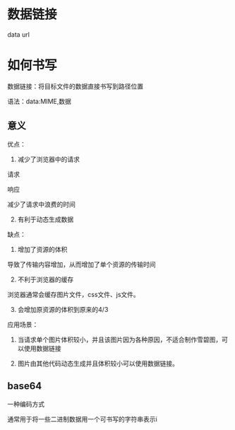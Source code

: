 # 数据链接

data url

# 如何书写

数据链接：将目标文件的数据直接书写到路径位置

语法：data:MIME,数据

## 意义

优点：

1. 减少了浏览器中的请求

请求

响应

减少了请求中浪费的时间

2. 有利于动态生成数据

缺点：

1. 增加了资源的体积

导致了传输内容增加，从而增加了单个资源的传输时间

2. 不利于浏览器的缓存

浏览器通常会缓存图片文件，css文件、js文件。

3. 会增加原资源的体积到原来的4/3

应用场景：

1. 当请求单个图片体积较小，并且该图片因为各种原因，不适合制作雪碧图，可以使用数据链接

2. 图片由其他代码动态生成并且体积较小可以使用数据链接。

## base64

一种编码方式

通常用于将一些二进制数据用一个可书写的字符串表示i
